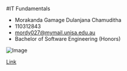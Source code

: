 
#IT Fundamentals

* Morakanda Gamage Dulanjana Chamuditha 
* 110312843
* mordy027@mymail.unisa.edu.au 
* Bachelor of Software Engineering (Honors) 

![Image](https://upload.wikimedia.org/wikipedia/commons/thumb/0/03/Kismet-IMG_6007-black.jpg/800px-Kismet-IMG_6007-black.jpg)


[Link](https://commons.wikimedia.org/wiki/File:Kismet-IMG_6007-black.jpg)



